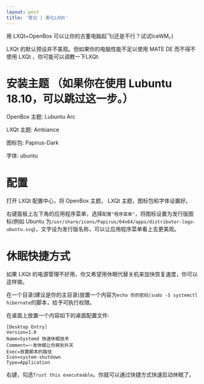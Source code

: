 ```yaml
---
layout: post
title: '笔记 | 美化LXQt'
---
```

用 LXQt+OpenBox 可以让你的古董电脑起飞(还是不行？试试IceWM。)

LXQt 的默认预设并不美观。但如果你的电脑性能不足以使用 MATE DE 而不得不使用 LXQt ，你可能可以调教一下LXQt:

# 安装主题 （如果你在使用 Lubuntu 18.10，可以跳过这一步。）

OpenBox 主题: Lubuntu Arc

LXQt 主题: Ambiance

图标包: Papirus-Dark

字体: ubuntu

# 配置

打开 LXQt 配置中心，将 OpenBox 主题， LXQt 主题，图标包和字体设置好。

右键面板上左下角的应用程序菜单，选择`配置"程序菜单"`，将图标设置为发行版图标(例如 Ubuntu 为`/usr/share/icons/Papirus/64x64/apps/distributor-logo-ubuntu.svg`)，文字设为发行版名称，可以让应用程序菜单看上去更美观。

# 休眠快捷方式

如果 LXQt 的电源管理不好用，你又希望用休眠代替关机来加快恢复速度，你可以这样做。

在一个目录(建议是你的主目录)放置一个内容为`echo 你的密码|sudo -S systemctl hibernate`的脚本，给予可执行权限。

在桌面上放置一个内容如下的桌面配置文件:

```
[Desktop Entry]
Version=1.0
Name=Systemd 快速休眠技术
Comment=一发休眠让你爽到升天
Exec=放置脚本的路径
Icon=system-shutdown
Type=Application
```

右键，勾选`Trust this executeable`。你就可以通过快捷方式快速启动休眠了。
